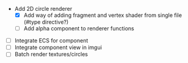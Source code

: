- Add 2D circle renderer
    - [x] Add way of adding fragment and vertex shader from single file (#type directive?)
    - [ ]  Add alpha component to renderer functions 
-  [ ] Integrate ECS for component
-  [ ] Integrate component view in imgui
-  [ ]  Batch render textures/circles
